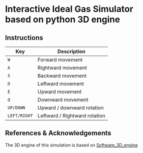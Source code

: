 # Interactive Ideal Gas Simulator based on python 3D engine

## Instructions

| Key | Description |
| --- | --- |
| `W` | Forward movement |
| `A` | Rightward movement |
| `S` | Backward movement |
| `D` | Leftward movement |
| `E` | Upward movement |
| `Q` | Downward movement |
| `UP/DOWN` | Upward / downward rotation |
| `LEFT/RIGHT` | Leftward / Rightward rotation |

## References & Acknowledgements
The 3D engine of this simulation is based on [Software_3D_engine](https://github.com/StanislavPetrovV/Software_3D_engine)